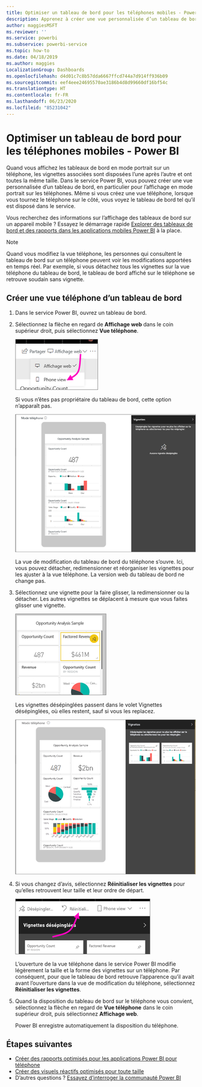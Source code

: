 ```yaml
---
title: Optimiser un tableau de bord pour les téléphones mobiles - Power BI
description: Apprenez à créer une vue personnalisée d’un tableau de bord dans le service Power BI, en particulier pour l’affichage sur les téléphones portables.
author: maggiesMSFT
ms.reviewer: ''
ms.service: powerbi
ms.subservice: powerbi-service
ms.topic: how-to
ms.date: 04/18/2019
ms.author: maggies
LocalizationGroup: Dashboards
ms.openlocfilehash: d4d01c7c8b57dda6667ffcd744a7d914ff936b09
ms.sourcegitcommit: eef4eee24695570ae3186b4d8d99660df16bf54c
ms.translationtype: HT
ms.contentlocale: fr-FR
ms.lasthandoff: 06/23/2020
ms.locfileid: "85231042"
---
```

# <a name="optimize-a-dashboard-for-mobile-phones---power-bi"></a>Optimiser un tableau de bord pour les téléphones mobiles - Power BI 
Quand vous affichez les tableaux de bord en mode portrait sur un téléphone, les vignettes associées sont disposées l’une après l’autre et ont toutes la même taille. Dans le service Power BI, vous pouvez créer une vue personnalisée d’un tableau de bord, en particulier pour l’affichage en mode portrait sur les téléphones. Même si vous créez une vue téléphone, lorsque vous tournez le téléphone sur le côté, vous voyez le tableau de bord tel qu’il est disposé dans le service.

Vous recherchez des informations sur l’affichage des tableaux de bord sur un appareil mobile ? Essayez le démarrage rapide [Explorer des tableaux de bord et des rapports dans les applications mobiles Power BI](../consumer/mobile/mobile-apps-quickstart-view-dashboard-report.md) à la place.

> [!NOTE]
> Quand vous modifiez la vue téléphone, les personnes qui consultent le tableau de bord sur un téléphone peuvent voir les modifications apportées en temps réel. Par exemple, si vous détachez tous les vignettes sur la vue téléphone du tableau de bord, le tableau de bord affiché sur le téléphone se retrouve soudain sans vignette. 
> 
> 

## <a name="create-a-phone-view-of-a-dashboard"></a>Créer une vue téléphone d’un tableau de bord
1. Dans le service Power BI, ouvrez un tableau de bord.
2. Sélectionnez la flèche en regard de **Affichage web** dans le coin supérieur droit, puis sélectionnez **Vue téléphone**.

    ![](media/service-create-dashboard-mobile-phone-view/power-bi-service-phone-view-dashboard.png)

    Si vous n’êtes pas propriétaire du tableau de bord, cette option n’apparaît pas.

    ![](media/service-create-dashboard-mobile-phone-view/power-bi-mobile-edit-phone-view-canvas.png)

    La vue de modification du tableau de bord du téléphone s’ouvre. Ici, vous pouvez détacher, redimensionner et réorganiser les vignettes pour les ajuster à la vue téléphone. La version web du tableau de bord ne change pas.


1. Sélectionnez une vignette pour la faire glisser, la redimensionner ou la détacher. Les autres vignettes se déplacent à mesure que vous faites glisser une vignette.
   
    ![](media/service-create-dashboard-mobile-phone-view/power-bi-unpin-tile-phone-dashboard.png)
   
    Les vignettes désépinglées passent dans le volet Vignettes désépinglées, où elles restent, sauf si vous les replacez.
   
    ![](media/service-create-dashboard-mobile-phone-view/power-bi-mobile-edit-phone-view-post-edit.png)
2. Si vous changez d’avis, sélectionnez **Réinitialiser les vignettes** pour qu’elles retrouvent leur taille et leur ordre de départ.
   
    ![](media/service-create-dashboard-mobile-phone-view/power-bi-service-phone-view-reset-tiles.png)
   
    L’ouverture de la vue téléphone dans le service Power BI modifie légèrement la taille et la forme des vignettes sur un téléphone. Par conséquent, pour que le tableau de bord retrouve l’apparence qu’il avait avant l’ouverture dans la vue de modification du téléphone, sélectionnez **Réinitialiser les vignettes**.
3. Quand la disposition du tableau de bord sur le téléphone vous convient, sélectionnez la flèche en regard de **Vue téléphone** dans le coin supérieur droit, puis sélectionnez **Affichage web**.
   
    Power BI enregistre automatiquement la disposition du téléphone.

## <a name="next-steps"></a>Étapes suivantes
* [Créer des rapports optimisés pour les applications Power BI pour téléphone](desktop-create-phone-report.md)
* [Créer des visuels réactifs optimisés pour toute taille](../visuals/power-bi-report-visualizations.md)
* D’autres questions ? [Essayez d’interroger la communauté Power BI](https://community.powerbi.com/)
